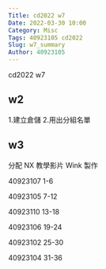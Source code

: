 ```yaml
---
Title: cd2022 w7
Date: 2022-03-30 10:00
Category: Misc
Tags: 40923105 cd2022
Slug: w7_summary
Author: 40923105
---
```


cd2022 w7

<!-- PELICAN_END_SUMMARY -->

w2
----
1.建立倉儲
2.用出分組名單

w3
----
分配 NX 教學影片 Wink 製作

40923107 1-6 

40923105 7-12

40923110 13-18

40923106 19-24

40923102 25-30

40923104 31-36

